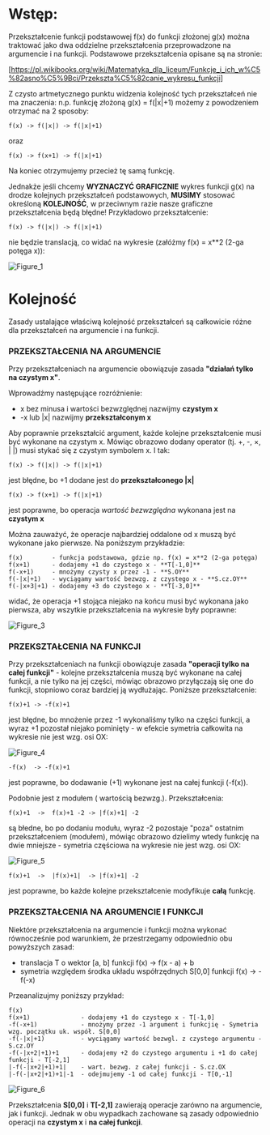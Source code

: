 # Wstęp:
Przekształcenie funkcji podstawowej f(x) do funkcji złożonej g(x) można traktować jako dwa oddzielne przekształcenia przeprowadzone na argumencie i na funkcji. 
Podstawowe przekształcenia opisane są na stronie:

[https://pl.wikibooks.org/wiki/Matematyka_dla_liceum/Funkcje_i_ich_w%C5%82asno%C5%9Bci/Przekszta%C5%82canie_wykresu_funkcji]

Z czysto artmetycznego punktu widzenia kolejność tych przekształceń nie ma znaczenia: n.p. funkcję złożoną g(x) = f(|x|+1) możemy z powodzeniem otrzymać na 2 sposoby:

```f(x) -> f(|x|) -> f(|x|+1)```

oraz

```f(x) -> f(x+1) -> f(|x|+1)```

Na koniec otrzymujemy przecież tę samą funkcję.

Jednakże jeśli chcemy **WYZNACZYĆ GRAFICZNIE** wykres funkcji g(x) na drodze kolejnych przekształceń podstawowych, **MUSIMY** stosować określoną **KOLEJNOŚĆ**, 
w przeciwnym razie nasze graficzne przekształcenia będą błędne! Przykładowo przekształcenie:

```f(x) -> f(|x|) -> f(|x|+1)```

nie będzie translacją, co widać na wykresie (załóżmy f(x) = x**2 (2-ga potęga x)):

![Figure_1](https://user-images.githubusercontent.com/6569984/212870332-2760f47e-ccb3-4f11-ab06-bdd263118e4c.png)

# Kolejność
Zasady ustalające właściwą kolejność przekształceń są całkowicie różne dla przekształceń na argumencie i na funkcji.

### PRZEKSZTAŁCENIA NA ARGUMENCIE

Przy przekształceniach na argumencie obowiązuje zasada **"działań tylko na czystym x"**.

Wprowadźmy następujące rozróżnienie:
- x bez minusa i wartości bezwzględnej nazwijmy **czystym x**
- -x lub |x| nazwijmy **przekształconym x**

Aby poprawnie przekształcić argument, każde kolejne przekształcenie musi być wykonane na czystym x. Mówiąc obrazowo dodany operator (tj. +, -, ×, | |) musi stykać się z czystym symbolem x. I tak:

```f(x) -> f(|x|) -> f(|x|+1)```

jest błędne, bo +1 dodane jest do **przekształconego |x|**

```f(x) -> f(x+1) -> f(|x|+1)```

jest poprawne, bo operacja *wartość bezwzględna* wykonana jest na **czystym x**

Można zauważyć, że operacje najbardziej oddalone od x muszą być wykonane jako pierwsze. Na poniższym przykładzie:

```
f(x)        - funkcja podstawowa, gdzie np. f(x) = x**2 (2-ga potęga)
f(x+1)      - dodajemy +1 do czystego x - **T[-1,0]**
f(-x+1)     - mnożymy czysty x przez -1 - **S.OY**
f(-|x|+1)   - wyciągamy wartość bezwzg. z czystego x - **S.cz.OY**
f(-|x+3|+1) - dodajemy +3 do czystego x - **T[-3,0]**
```

widać, że operacja +1 stojąca niejako na końcu musi być wykonana jako pierwsza, aby wszytkie przekształcenia na wykresie były poprawne:

![Figure_3](https://user-images.githubusercontent.com/6569984/212886355-d198f9ac-ea32-44ee-a42c-f4cb794210c3.png)

### PRZEKSZTAŁCENIA NA FUNKCJI

Przy przekształceniach na funkcji obowiązuje zasada **"operacji tylko na całej funkcji"** - 
kolejne przekształcenia muszą być wykonane na całej funkcji, a nie tylko na jej części, 
mówiąc obrazowo przyłączają się one do funkcji, stopniowo coraz bardziej ją wydłużając. 
Poniższe przekształcenie:

```f(x)+1 -> -f(x)+1```

jest błędne, bo mnożenie przez -1 wykonaliśmy tylko na części funkcji, 
a wyraz +1 pozostał niejako pominięty - w efekcie symetria całkowita na wykresie nie jest wzg. osi OX:

![Figure_4](https://user-images.githubusercontent.com/6569984/212887645-907c1f6d-b812-4d7a-9b42-ef081e3588bf.png)

```-f(x)  -> -f(x)+1 ```

jest poprawne, bo dodawanie (+1) wykonane jest na całej funkcji (-f(x)).

Podobnie jest z modułem ( wartością bezwzg.). Przekształcenia:

```f(x)+1  ->  f(x)+1 -2 -> |f(x)+1| -2```

są błedne, bo po dodaniu modułu, 
wyraz -2 pozostaje "poza" ostatnim przekształceniem (modułem), 
mówiąc obrazowo dzielimy wtedy funkcję na dwie mniejsze - 
symetria częściowa na wykresie nie jest wzg. osi OX:

![Figure_5](https://user-images.githubusercontent.com/6569984/212888822-16dc6370-f3d9-4d4d-be9c-6d3034e03bf5.png)

```f(x)+1  ->  |f(x)+1|  -> |f(x)+1| -2```

jest poprawne, bo każde kolejne przekształcenie modyfikuje **całą** funkcję.


### PRZEKSZTAŁCENIA NA ARGUMENCIE I FUNKCJI

Niektóre przekształcenia na argumencie i funkcji można wykonać równocześnie pod warunkiem, że przestrzegamy odpowiednio obu powyższych zasad:
- translacja T o wektor [a, b] funkcji f(x) -> f(x - a) + b
- symetria względem środka układu współrzędnych S[0,0] funkcji f(x) -> -f(-x)

Przeanalizujmy poniższy przykład:
```
f(x)
f(x+1)              - dodajemy +1 do czystego x - T[-1,0]
-f(-x+1)            - mnożymy przez -1 argument i funkcjię - Symetria wzg. początku uk. współ. S[0,0]
-f(-|x|+1)          - wyciągamy wartość bezwgl. z czystego argumentu - S.cz.OY
-f(-|x+2|+1)+1      - dodajemy +2 do czystego argumentu i +1 do całej funkcji - T[-2,1]
|-f(-|x+2|+1)+1|    - wart. bezwg. z całej funkcji - S.cz.OX
|-f(-|x+2|+1)+1|-1  - odejmujemy -1 od całej funkcji - T[0,-1]
```
![Figure_6](https://user-images.githubusercontent.com/6569984/212892374-48da9d34-7b26-472e-8e17-071361607f10.png)

Przekształcenia **S[0,0]** i **T[-2,1]** zawierają operacje zarówno na argumencie, jak i funkcji. Jednak w obu wypadkach 
zachowane są zasady odpowiednio operacji na **czystym x** i **na całej funkcji**.
